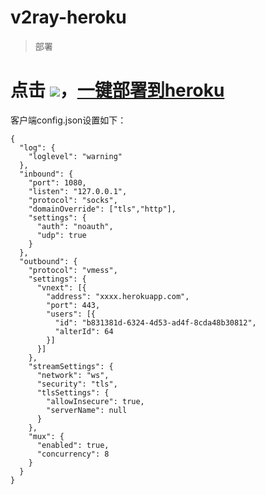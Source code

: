 # v2ray-heroku
> 部署
# 点击 [![](https://www.herokucdn.com/deploy/button.png)](https://heroku.com/deploy?template=https://github.com/izckoo/v2ray-heroku)，[一键部署到heroku](https://heroku.com/deploy?template=https://github.com/izckoo/v2ray-heroku)

客户端config.json设置如下：
```
{
  "log": {
    "loglevel": "warning"
  },
  "inbound": {
    "port": 1080,
    "listen": "127.0.0.1",
    "protocol": "socks",
    "domainOverride": ["tls","http"],
    "settings": {
      "auth": "noauth",
      "udp": true
    }
  },
  "outbound": {
    "protocol": "vmess",
    "settings": {
      "vnext": [{
        "address": "xxxx.herokuapp.com",
        "port": 443,
        "users": [{
          "id": "b831381d-6324-4d53-ad4f-8cda48b30812",
          "alterId": 64
        }]
      }]
    },
    "streamSettings": {
      "network": "ws",
      "security": "tls",
      "tlsSettings": {
        "allowInsecure": true,
        "serverName": null
      }
    },
    "mux": {
      "enabled": true,
      "concurrency": 8
    }
  }
}
```

